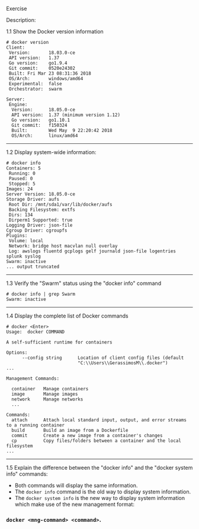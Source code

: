Exercise

Description:

1.1 Show the Docker version information

```console
# docker version
Client:
 Version:       18.03.0-ce
 API version:   1.37
 Go version:    go1.9.4
 Git commit:    0520e24302
 Built: Fri Mar 23 08:31:36 2018
 OS/Arch:       windows/amd64
 Experimental:  false
 Orchestrator:  swarm

Server:
 Engine:
  Version:      18.05.0-ce
  API version:  1.37 (minimum version 1.12)
  Go version:   go1.10.1
  Git commit:   f150324
  Built:        Wed May  9 22:20:42 2018
  OS/Arch:      linux/amd64
```  
  
---  

1.2 Display system-wide information:

```console
# docker info
Containers: 5
 Running: 0
 Paused: 0
 Stopped: 5
Images: 24
Server Version: 18.05.0-ce
Storage Driver: aufs
 Root Dir: /mnt/sda1/var/lib/docker/aufs
 Backing Filesystem: extfs
 Dirs: 134
 Dirperm1 Supported: true
Logging Driver: json-file
Cgroup Driver: cgroupfs
Plugins:
 Volume: local
 Network: bridge host macvlan null overlay
 Log: awslogs fluentd gcplogs gelf journald json-file logentries splunk syslog
Swarm: inactive
... output truncated 
```

---

1.3 Verify the "Swarm" status using the "docker info" command

```console
# docker info | grep Swarm
Swarm: inactive
```

---

1.4 Display the complete list of Docker commands
```console
# docker <Enter>
Usage:  docker COMMAND

A self-sufficient runtime for containers

Options:
      --config string      Location of client config files (default
                           "C:\\Users\\GerassimosM\\.docker")
...

Management Commands:
  
  container   Manage containers
  image       Manage images
  network     Manage networks
  ...

Commands:
  attach      Attach local standard input, output, and error streams to a running container
  build       Build an image from a Dockerfile
  commit      Create a new image from a container's changes
  cp          Copy files/folders between a container and the local filesystem
...
```
---

1.5 Explain the difference between the "docker info" and the "docker system info" commands:

 - Both commands will display the same information. 
 - The `docker info` command is the old way to display system information.
 - The `docker system info` is the new way to display system information which make use of the new management format:   
### `docker <mng-command> <command>`.

